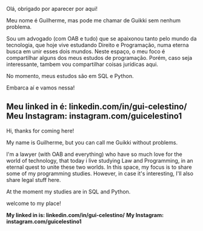 Olá, obrigado por aparecer por aqui!

Meu nome é Guilherme, mas pode me chamar de Guikki sem nenhum problema.

Sou um advogado (com OAB e tudo) que se apaixonou tanto pelo mundo da tecnologia, que hoje vive estudando Direito e Programação, numa eterna busca em unir esses dois mundos.
Neste espaço, o meu foco é compartilhar alguns dos meus estudos de programação. Porém, caso seja interessante, tambem vou compartilhar coisas jurídicas aqui.

No momento, meus estudos são em SQL e Python.

Embarca aí e vamos nessa!

**Meu linked in é: linkedin.com/in/gui-celestino/**
**Meu Instagram: instagram.com/guicelestino1**
--------------------------------------------------------------------------------

Hi, thanks for coming here!

My name is Guilherme, but you can call me Guikki without problems.

I'm a lawyer (with OAB and everything) who have so much love for the world of technology, that today i live studying Law and Programming, in an eternal quest to unite these two worlds.
In this space, my focus is to share some of my programming studies. However, in case it's interesting, I'll also share legal stuff here.

At the moment my studies are in SQL and Python.

welcome to my place!

**My linked in is: linkedin.com/in/gui-celestino/**
**My Instagram: instagram.com/guicelestino1**
